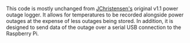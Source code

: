 This code is mostly unchanged from [JChristensen's](https://github.com/JChristensen) original v1.1 power outage logger. It allows for temperatures to be recorded alongside power outages at the expense of less outages being stored. In addition, it is designed to send data of the outage over a serial USB connection to the Raspberry Pi.
